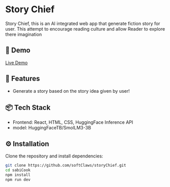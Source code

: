 # Story Chief

Story Chief, this is an AI integrated web app that generate fiction story for user. This attempt to encourage
reading culture and allow Reader to explore there imagination

## 🚀 Demo

[Live Demo](https://story-chief.vercel.app)


## 🧰 Features

- Generate a story based on the story idea given by user!

## 📦 Tech Stack

- Frontend: React, HTML, CSS, HuggingFace Inference API
- model: HuggingFaceTB/SmolLM3-3B

## ⚙️ Installation

Clone the repository and install dependencies:

```bash
git clone https://github.com/softClaws/storyChief.git
cd sabiCook
npm install
npm run dev
